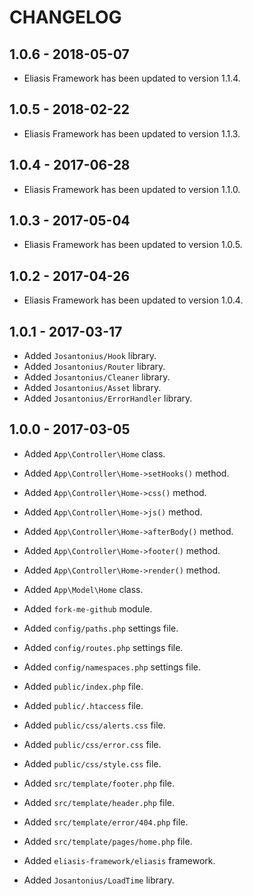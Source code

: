 # CHANGELOG

## 1.0.6 - 2018-05-07

* Eliasis Framework has been updated to version 1.1.4.

## 1.0.5 - 2018-02-22

* Eliasis Framework has been updated to version 1.1.3.

## 1.0.4 - 2017-06-28

* Eliasis Framework has been updated to version 1.1.0.

## 1.0.3 - 2017-05-04

* Eliasis Framework has been updated to version 1.0.5.

## 1.0.2 - 2017-04-26

* Eliasis Framework has been updated to version 1.0.4.

## 1.0.1 - 2017-03-17

* Added `Josantonius/Hook` library.
* Added `Josantonius/Router` library.
* Added `Josantonius/Cleaner` library.
* Added `Josantonius/Asset` library.
* Added `Josantonius/ErrorHandler` library.

## 1.0.0 - 2017-03-05

* Added `App\Controller\Home` class.
* Added `App\Controller\Home->setHooks()` method.
* Added `App\Controller\Home->css()` method.
* Added `App\Controller\Home->js()` method.
* Added `App\Controller\Home->afterBody()` method.
* Added `App\Controller\Home->footer()` method.
* Added `App\Controller\Home->render()` method.

* Added `App\Model\Home` class.

* Added `fork-me-github` module.

* Added `config/paths.php` settings file.
* Added `config/routes.php` settings file.
* Added `config/namespaces.php` settings file.

* Added `public/index.php` file.
* Added `public/.htaccess` file.
* Added `public/css/alerts.css` file.
* Added `public/css/error.css` file.
* Added `public/css/style.css` file.

* Added `src/template/footer.php` file.
* Added `src/template/header.php` file.
* Added `src/template/error/404.php` file.
* Added `src/template/pages/home.php` file.

* Added `eliasis-framework/eliasis` framework.
* Added `Josantonius/LoadTime` library.